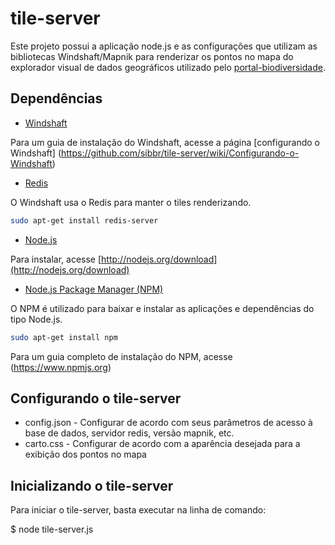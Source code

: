 tile-server
===========

Este projeto possui a aplicação node.js e as configurações que utilizam as bibliotecas Windshaft/Mapnik para renderizar os pontos no mapa do explorador visual de dados geográficos utilizado pelo  [portal-biodiversidade](https://github.com/sibbr/portal-biodiversidade).

## Dependências

* [Windshaft](https://github.com/CartoDB/Windshaft)

Para um guia de instalação do Windshaft, acesse a página [configurando o Windshaft] (https://github.com/sibbr/tile-server/wiki/Configurando-o-Windshaft)

* [Redis](http://redis.io/)

O Windshaft usa o Redis para manter o tiles renderizando.

```bash
sudo apt-get install redis-server
```

* [Node.js](http://nodejs.org)

Para instalar, acesse [http://nodejs.org/download](http://nodejs.org/download)

* [Node.js Package Manager (NPM)](https://www.npmjs.org)

O NPM é utilizado para baixar e instalar as aplicações e dependências do tipo Node.js.

```bash
sudo apt-get install npm
```

Para um guia completo de instalação do NPM, acesse (https://www.npmjs.org)

## Configurando o tile-server 

* config.json - Configurar de acordo com seus parâmetros de acesso à base de dados, servidor redis, versão mapnik, etc.
* carto.css - Configurar de acordo com a aparência desejada para a exibição dos pontos no mapa

## Inicializando o tile-server

Para iniciar o tile-server, basta executar na linha de comando:

$ node tile-server.js

